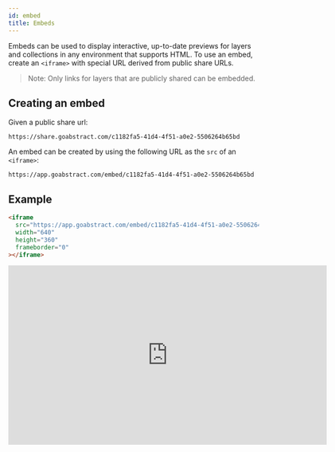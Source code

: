 ```yaml
---
id: embed
title: Embeds
---
```


Embeds can be used to display interactive, up-to-date previews for layers and collections in any environment that supports HTML. To use an embed, create an `<iframe>` with special URL derived from public share URLs.

> Note: Only links for layers that are publicly shared can be embedded.

## Creating an embed

Given a public share url:

`https://share.goabstract.com/c1182fa5-41d4-4f51-a0e2-5506264b65bd`

An embed can be created by using the following URL as the `src` of an `<iframe>`:

`https://app.goabstract.com/embed/c1182fa5-41d4-4f51-a0e2-5506264b65bd`

## Example

```html
<iframe
  src="https://app.goabstract.com/embed/c1182fa5-41d4-4f51-a0e2-5506264b65bd"
  width="640"
  height="360"
  frameborder="0"
></iframe>
```

<iframe src="https://app.goabstract.com/embed/c1182fa5-41d4-4f51-a0e2-5506264b65bd" width="640" height="360" frameborder="0"></iframe>
